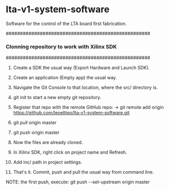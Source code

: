 # lta-v1-system-software
Software for the control of the LTA board first fabrication.

###################################################
### Clonning repository to work with Xilinx SDK ###
###################################################
1) Create a SDK the usual way (Export Hardware and Launch SDK).
2) Create an application (Empty app) the usual way.
3) Navigate the Git Console to that location, where the src/ directory is.
4) git init to start a new empty git repository.
5) Register that repo with the remote GitHub repo:
-> git remote add origin https://github.com/leoeltipo/lta-v1-system-software.git

6) git pull origin master
7) git push origin master
8) Now the files are already cloned. 
9) In Xilinx SDK, right click on project name and Refresh.
10) Add inc/ path in project settings.
11) That's it. Commit, push and pull the usual way from command line.

NOTE: the first push, execute:
git push --set-upstream origin master
